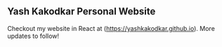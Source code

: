 ## Yash Kakodkar Personal Website
Checkout my website in React at (https://yashkakodkar.github.io).
More updates to follow!